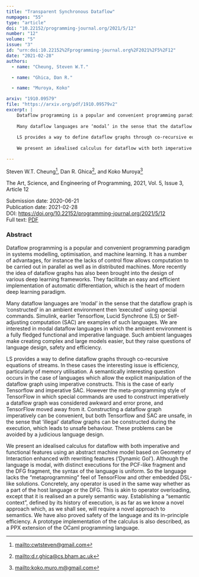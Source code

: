 ```yaml
---
title: "Transparent Synchronous Dataflow"
numpages: "55"
type: "article"
doi: "10.22152/programming-journal.org/2021/5/12"
number: "12"
volume: "5"
issue: "3"
id: "urn:doi:10.22152%2Fprogramming-journal.org%2F2021%2F5%2F12"
date: "2021-02-28"
authors: 
  - name: "Cheung, Steven W.T."

  - name: "Ghica, Dan R."

  - name: "Muroya, Koko"

arxiv: "1910.09579"
file: "https://arxiv.org/pdf/1910.09579v2"
excerpt: |
    Dataflow programming is a popular and convenient programming paradigm in systems modelling, optimisation, and machine learning. It has a number of advantages, for instance the lacks of control flow allows computation to be carried out in parallel as well as in distributed machines. More recently the idea of dataflow graphs has also been brought into the design of various deep learning frameworks. They facilitate an easy and efficient implementation of automatic differentiation, which is the heart of modern deep learning paradigm. 
    
    Many dataflow languages are ‘modal’ in the sense that the dataflow graph is ‘constructed’ in an ambient environment then ‘executed’ using special commands. Simulink, earlier Tensorflow, Lucid Synchrone (LS) or Self-adjusting computation (SAC) are examples of such languages. We are interested in modal dataflow languages in which the ambient environment is a fully fledged functional and imperative language. Such ambient languages make creating complex and large models easier, but they raise questions of language design, safety and efficiency. 
    
    LS provides a way to define dataflow graphs through co-recursive equations of streams. In these cases the interesting issue is efficiency, particularly of memory utilisation. A semantically interesting question occurs in the case of languages which allow the explicit manipulation of the dataflow graph using imperative constructs. This is the case of early Tensorflow and imperative SAC. However the meta-programming style of TensorFlow in which special commands are used to construct imperatively a dataflow graph was considered awkward and error prone, and TensorFlow moved away from it. Constructing a dataflow graph imperatively can be convenient, but both Tensorflow and SAC are unsafe, in the sense that ‘illegal’ dataflow graphs can be constructed during the execution, which leads to unsafe behaviour. These problems can be avoided by a judicious language design.
    
    We present an idealised calculus for dataflow with both imperative and functional features using an abstract machine model based on Geometry of Interaction enhanced with rewriting features (‘Dynamic GoI’). Although the language is modal, with distinct executions for the PCF-like fragment and the DFG fragment, the syntax of the language is uniform. So the language lacks the “metaprogramming” feel of TensorFlow and other embedded DSL-like solutions. Concretely, any operator is used in the same way whether as a part of the host language or the DFG. This is akin to operator overloading, except that it is realised an a purely semantic way. Establishing a “semantic context”, defined by its history of execution, is as far as we know a novel approach which, as we shall see, will require a novel approach to semantics. We have also proved safety of the language and its in-principle efficiency. A prototype implementation of the calculus is also described, as a PPX extension of the OCaml programming language.

---
```

Steven W.T. Cheung[^1], Dan R. Ghica[^2], and Koko Muroya[^3]

The Art, Science, and Engineering of Programming, 2021, Vol. 5, Issue 3, Article 12

Submission date: 2020-06-21  
Publication date: 2021-02-28  
DOI: <https://doi.org/10.22152/programming-journal.org/2021/5/12>  
Full text: [PDF](https://arxiv.org/pdf/1910.09579v2)  


### Abstract

Dataflow programming is a popular and convenient programming paradigm in systems modelling, optimisation, and machine learning. It has a number of advantages, for instance the lacks of control flow allows computation to be carried out in parallel as well as in distributed machines. More recently the idea of dataflow graphs has also been brought into the design of various deep learning frameworks. They facilitate an easy and efficient implementation of automatic differentiation, which is the heart of modern deep learning paradigm. 

Many dataflow languages are ‘modal’ in the sense that the dataflow graph is ‘constructed’ in an ambient environment then ‘executed’ using special commands. Simulink, earlier Tensorflow, Lucid Synchrone (LS) or Self-adjusting computation (SAC) are examples of such languages. We are interested in modal dataflow languages in which the ambient environment is a fully fledged functional and imperative language. Such ambient languages make creating complex and large models easier, but they raise questions of language design, safety and efficiency. 

LS provides a way to define dataflow graphs through co-recursive equations of streams. In these cases the interesting issue is efficiency, particularly of memory utilisation. A semantically interesting question occurs in the case of languages which allow the explicit manipulation of the dataflow graph using imperative constructs. This is the case of early Tensorflow and imperative SAC. However the meta-programming style of TensorFlow in which special commands are used to construct imperatively a dataflow graph was considered awkward and error prone, and TensorFlow moved away from it. Constructing a dataflow graph imperatively can be convenient, but both Tensorflow and SAC are unsafe, in the sense that ‘illegal’ dataflow graphs can be constructed during the execution, which leads to unsafe behaviour. These problems can be avoided by a judicious language design.

We present an idealised calculus for dataflow with both imperative and functional features using an abstract machine model based on Geometry of Interaction enhanced with rewriting features (‘Dynamic GoI’). Although the language is modal, with distinct executions for the PCF-like fragment and the DFG fragment, the syntax of the language is uniform. So the language lacks the “metaprogramming” feel of TensorFlow and other embedded DSL-like solutions. Concretely, any operator is used in the same way whether as a part of the host language or the DFG. This is akin to operator overloading, except that it is realised an a purely semantic way. Establishing a “semantic context”, defined by its history of execution, is as far as we know a novel approach which, as we shall see, will require a novel approach to semantics. We have also proved safety of the language and its in-principle efficiency. A prototype implementation of the calculus is also described, as a PPX extension of the OCaml programming language.


[^1]: <mailto:cwtsteven@gmail.com>

[^2]: <mailto:d.r.ghica@cs.bham.ac.uk>

[^3]: <mailto:koko.muro.m@gmail.com>

